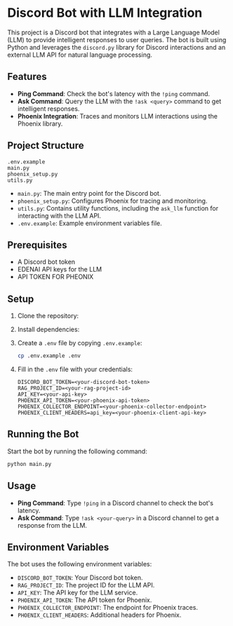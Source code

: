 # Discord Bot with LLM Integration

This project is a Discord bot that integrates with a Large Language Model (LLM) to provide intelligent responses to user queries. The bot is built using Python and leverages the `discord.py` library for Discord interactions and an external LLM API for natural language processing.

## Features

- **Ping Command**: Check the bot's latency with the `!ping` command.
- **Ask Command**: Query the LLM with the `!ask <query>` command to get intelligent responses.
- **Phoenix Integration**: Traces and monitors LLM interactions using the Phoenix library.

## Project Structure

```
.env.example
main.py
phoenix_setup.py
utils.py
```

- `main.py`: The main entry point for the Discord bot.
- `phoenix_setup.py`: Configures Phoenix for tracing and monitoring.
- `utils.py`: Contains utility functions, including the `ask_llm` function for interacting with the LLM API.
- `.env.example`: Example environment variables file.

## Prerequisites

- A Discord bot token
- EDENAI API keys for the LLM
- API TOKEN FOR PHEONIX

## Setup

1. Clone the repository:

2. Install dependencies:

3. Create a `.env` file by copying `.env.example`:

   ```bash
   cp .env.example .env
   ```

4. Fill in the `.env` file with your credentials:

   ```env
   DISCORD_BOT_TOKEN=<your-discord-bot-token>
   RAG_PROJECT_ID=<your-rag-project-id>
   API_KEY=<your-api-key>
   PHOENIX_API_TOKEN=<your-phoenix-api-token>
   PHOENIX_COLLECTOR_ENDPOINT=<your-phoenix-collector-endpoint>
   PHOENIX_CLIENT_HEADERS=api_key=<your-phoenix-client-api-key>
   ```

## Running the Bot

Start the bot by running the following command:

```bash
python main.py
```

## Usage

- **Ping Command**: Type `!ping` in a Discord channel to check the bot's latency.
- **Ask Command**: Type `!ask <your-query>` in a Discord channel to get a response from the LLM.

## Environment Variables

The bot uses the following environment variables:

- `DISCORD_BOT_TOKEN`: Your Discord bot token.
- `RAG_PROJECT_ID`: The project ID for the LLM API.
- `API_KEY`: The API key for the LLM service.
- `PHOENIX_API_TOKEN`: The API token for Phoenix.
- `PHOENIX_COLLECTOR_ENDPOINT`: The endpoint for Phoenix traces.
- `PHOENIX_CLIENT_HEADERS`: Additional headers for Phoenix.
